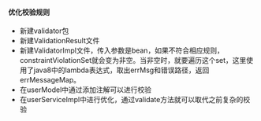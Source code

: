 #### 优化校验规则
- 新建validator包
- 新建ValidationResult文件
- 新建ValidatorImpl文件，传入参数是bean，如果不符合相应规则，constraintViolationSet就会变为非空。当非空时，就要遍历这个set，这里使用了java8中的lambda表达式，取出errMsg和错误路径，返回errMessageMap。
- 在userModel中通过添加注解可以进行校验
- 在userServiceImpl中进行优化，通过validate方法就可以取代之前复杂的校验